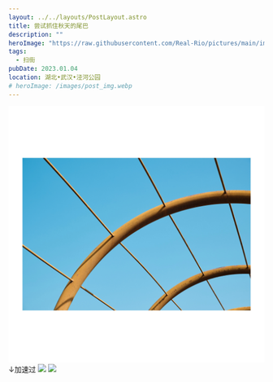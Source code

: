 ```yaml
---
layout: ../../layouts/PostLayout.astro
title: 尝试抓住秋天的尾巴
description: ""
heroImage: "https://raw.githubusercontent.com/Real-Rio/pictures/main/img/WeChat%20Image_20230104191309.jpg"
tags:
  - 扫街
pubDate: 2023.01.04
location: 湖北•武汉•泾河公园
# heroImage: /images/post_img.webp
---
```

![](https://raw.githubusercontent.com/Real-Rio/pictures/main/img/WeChat%20Image_20230104191309.jpg)
↓加速过
![](https://cdn.jsdelivr.net/gh/Real-Rio/pictures/img/WeChat%20Image_20230104191309.jpg)
![](https://raw.githubusercontent.com/Real-Rio/pictures/main/img/WeChat%20Image_20230104191406.jpg)

